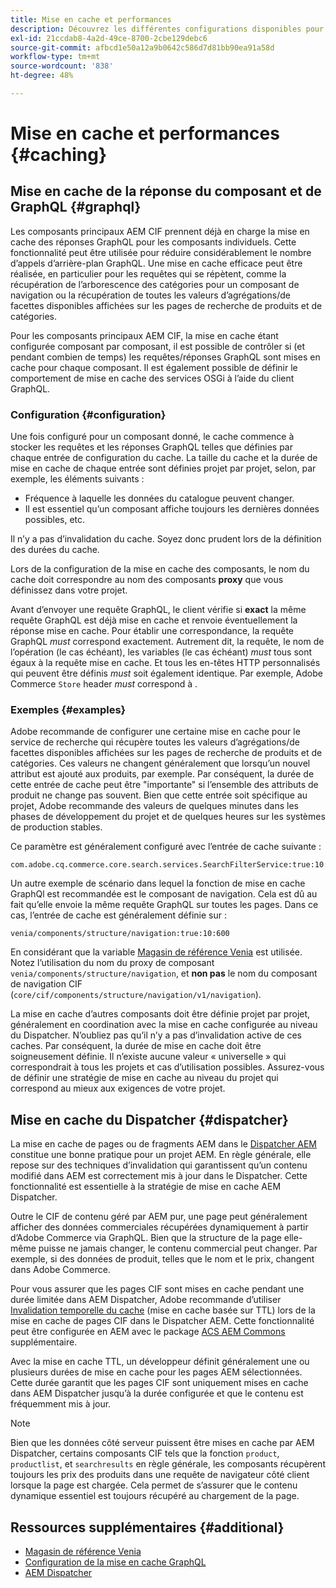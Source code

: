 ```yaml
---
title: Mise en cache et performances
description: Découvrez les différentes configurations disponibles pour activer GraphQL et la mise en cache de contenu afin d’optimiser les performances de votre implémentation commerciale.
exl-id: 21ccdab8-4a2d-49ce-8700-2cbe129debc6
source-git-commit: afbcd1e50a12a9b0642c586d7d81bb90ea91a58d
workflow-type: tm+mt
source-wordcount: '838'
ht-degree: 48%

---
```


# Mise en cache et performances {#caching}

## Mise en cache de la réponse du composant et de GraphQL {#graphql}

Les composants principaux AEM CIF prennent déjà en charge la mise en cache des réponses GraphQL pour les composants individuels. Cette fonctionnalité peut être utilisée pour réduire considérablement le nombre d’appels d’arrière-plan GraphQL. Une mise en cache efficace peut être réalisée, en particulier pour les requêtes qui se répètent, comme la récupération de l’arborescence des catégories pour un composant de navigation ou la récupération de toutes les valeurs d’agrégations/de facettes disponibles affichées sur les pages de recherche de produits et de catégories.

Pour les composants principaux AEM CIF, la mise en cache étant configurée composant par composant, il est possible de contrôler si (et pendant combien de temps) les requêtes/réponses GraphQL sont mises en cache pour chaque composant. Il est également possible de définir le comportement de mise en cache des services OSGi à l’aide du client GraphQL.

### Configuration {#configuration}

Une fois configuré pour un composant donné, le cache commence à stocker les requêtes et les réponses GraphQL telles que définies par chaque entrée de configuration du cache. La taille du cache et la durée de mise en cache de chaque entrée sont définies projet par projet, selon, par exemple, les éléments suivants :

* Fréquence à laquelle les données du catalogue peuvent changer.
* Il est essentiel qu’un composant affiche toujours les dernières données possibles, etc.

Il n’y a pas d’invalidation du cache. Soyez donc prudent lors de la définition des durées du cache.

Lors de la configuration de la mise en cache des composants, le nom du cache doit correspondre au nom des composants **proxy** que vous définissez dans votre projet.

Avant d’envoyer une requête GraphQL, le client vérifie si **exact** la même requête GraphQL est déjà mise en cache et renvoie éventuellement la réponse mise en cache. Pour établir une correspondance, la requête GraphQL _must_ correspond exactement. Autrement dit, la requête, le nom de l’opération (le cas échéant), les variables (le cas échéant) _must_ tous sont égaux à la requête mise en cache. Et tous les en-têtes HTTP personnalisés qui peuvent être définis _must_ soit également identique. Par exemple, Adobe Commerce `Store` header _must_ correspond à .

### Exemples {#examples}

Adobe recommande de configurer une certaine mise en cache pour le service de recherche qui récupère toutes les valeurs d’agrégations/de facettes disponibles affichées sur les pages de recherche de produits et de catégories. Ces valeurs ne changent généralement que lorsqu’un nouvel attribut est ajouté aux produits, par exemple. Par conséquent, la durée de cette entrée de cache peut être &quot;importante&quot; si l’ensemble des attributs de produit ne change pas souvent. Bien que cette entrée soit spécifique au projet, Adobe recommande des valeurs de quelques minutes dans les phases de développement du projet et de quelques heures sur les systèmes de production stables.

Ce paramètre est généralement configuré avec l’entrée de cache suivante :

```
com.adobe.cq.commerce.core.search.services.SearchFilterService:true:10:3600
```

Un autre exemple de scénario dans lequel la fonction de mise en cache GraphQl est recommandée est le composant de navigation. Cela est dû au fait qu’elle envoie la même requête GraphQL sur toutes les pages. Dans ce cas, l’entrée de cache est généralement définie sur :

```
venia/components/structure/navigation:true:10:600
```

En considérant que la variable [Magasin de référence Venia](https://github.com/adobe/aem-cif-guides-venia) est utilisée. Notez l’utilisation du nom du proxy de composant `venia/components/structure/navigation`, et **non pas** le nom du composant de navigation CIF (`core/cif/components/structure/navigation/v1/navigation`).

La mise en cache d’autres composants doit être définie projet par projet, généralement en coordination avec la mise en cache configurée au niveau du Dispatcher. N’oubliez pas qu’il n’y a pas d’invalidation active de ces caches. Par conséquent, la durée de mise en cache doit être soigneusement définie. Il n’existe aucune valeur « universelle » qui correspondrait à tous les projets et cas d’utilisation possibles. Assurez-vous de définir une stratégie de mise en cache au niveau du projet qui correspond au mieux aux exigences de votre projet.

## Mise en cache du Dispatcher {#dispatcher}

La mise en cache de pages ou de fragments AEM dans le [Dispatcher AEM](https://experienceleague.adobe.com/docs/experience-manager-dispatcher/using/dispatcher.html?lang=fr) constitue une bonne pratique pour un projet AEM. En règle générale, elle repose sur des techniques d’invalidation qui garantissent qu’un contenu modifié dans AEM est correctement mis à jour dans le Dispatcher. Cette fonctionnalité est essentielle à la stratégie de mise en cache AEM Dispatcher.

Outre le CIF de contenu géré par AEM pur, une page peut généralement afficher des données commerciales récupérées dynamiquement à partir d’Adobe Commerce via GraphQL. Bien que la structure de la page elle-même puisse ne jamais changer, le contenu commercial peut changer. Par exemple, si des données de produit, telles que le nom et le prix, changent dans Adobe Commerce.

Pour vous assurer que les pages CIF sont mises en cache pendant une durée limitée dans AEM Dispatcher, Adobe recommande d’utiliser [Invalidation temporelle du cache](https://experienceleague.adobe.com/docs/experience-manager-dispatcher/using/configuring/dispatcher-configuration.html?lang=fr#configuring-time-based-cache-invalidation-enablettl) (mise en cache basée sur TTL) lors de la mise en cache de pages CIF dans le Dispatcher AEM. Cette fonctionnalité peut être configurée en AEM avec le package [ACS AEM Commons](https://adobe-consulting-services.github.io/acs-aem-commons/) supplémentaire.

Avec la mise en cache TTL, un développeur définit généralement une ou plusieurs durées de mise en cache pour les pages AEM sélectionnées. Cette durée garantit que les pages CIF sont uniquement mises en cache dans AEM Dispatcher jusqu’à la durée configurée et que le contenu est fréquemment mis à jour.

>[!NOTE]
>
>Bien que les données côté serveur puissent être mises en cache par AEM Dispatcher, certains composants CIF tels que la fonction `product`, `productlist`, et `searchresults` en règle générale, les composants récupèrent toujours les prix des produits dans une requête de navigateur côté client lorsque la page est chargée. Cela permet de s’assurer que le contenu dynamique essentiel est toujours récupéré au chargement de la page.

## Ressources supplémentaires {#additional}

* [Magasin de référence Venia](https://github.com/adobe/aem-cif-guides-venia)
* [Configuration de la mise en cache GraphQL](https://github.com/adobe/commerce-cif-graphql-client#caching)
* [AEM Dispatcher](https://experienceleague.adobe.com/docs/experience-manager-dispatcher/using/dispatcher.html?lang=fr)
